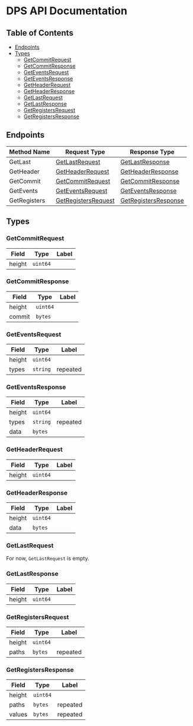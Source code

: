 # DPS API Documentation

## Table of Contents

- [Endpoints](#Endpoints)
- [Types](#Types)
    - [GetCommitRequest](#GetCommitRequest)
    - [GetCommitResponse](#GetCommitResponse)
    - [GetEventsRequest](#GetEventsRequest)
    - [GetEventsResponse](#GetEventsResponse)
    - [GetHeaderRequest](#GetHeaderRequest)
    - [GetHeaderResponse](#GetHeaderResponse)
    - [GetLastRequest](#GetLastRequest)
    - [GetLastResponse](#GetLastResponse)
    - [GetRegistersRequest](#GetRegistersRequest)
    - [GetRegistersResponse](#GetRegistersResponse)

## Endpoints

| Method Name  | Request Type                                | Response Type                                 |
|--------------|---------------------------------------------|-----------------------------------------------|
| GetLast      | [GetLastRequest](#GetLastRequest)           | [GetLastResponse](#GetLastResponse)           |
| GetHeader    | [GetHeaderRequest](#GetHeaderRequest)       | [GetHeaderResponse](#GetHeaderResponse)       |
| GetCommit    | [GetCommitRequest](#GetCommitRequest)       | [GetCommitResponse](#GetCommitResponse)       |
| GetEvents    | [GetEventsRequest](#GetEventsRequest)       | [GetEventsResponse](#GetEventsResponse)       |
| GetRegisters | [GetRegistersRequest](#GetRegistersRequest) | [GetRegistersResponse](#GetRegistersResponse) |

## Types

### GetCommitRequest

| Field  | Type     | Label |
|--------|----------|-------|
| height | `uint64` |       |

### GetCommitResponse

| Field  | Type     | Label |
|--------|----------|-------|
| height | `uint64` |       |
| commit | `bytes`  |       |

### GetEventsRequest

| Field  | Type     | Label    |
|--------|----------|----------|
| height | `uint64` |          |
| types  | `string` | repeated |

### GetEventsResponse

| Field  | Type     | Label    |
|--------|----------|----------|
| height | `uint64` |          |
| types  | `string` | repeated |
| data   | `bytes`  |          |

### GetHeaderRequest

| Field  | Type     | Label |
|--------|----------|-------|
| height | `uint64` |       |

### GetHeaderResponse

| Field  | Type     | Label |
|--------|----------|-------|
| height | `uint64` |       |
| data   | `bytes`  |       |

### GetLastRequest

For now, `GetLastRequest` is empty.

### GetLastResponse

| Field  | Type     | Label |
|--------|----------|-------|
| height | `uint64` |       |

### GetRegistersRequest

| Field  | Type     | Label    |
|--------|----------|----------|
| height | `uint64` |          |
| paths  | `bytes`  | repeated |

### GetRegistersResponse

| Field  | Type     | Label    |
|--------|----------|----------|
| height | `uint64` |          |
| paths  | `bytes`  | repeated |
| values | `bytes`  | repeated |